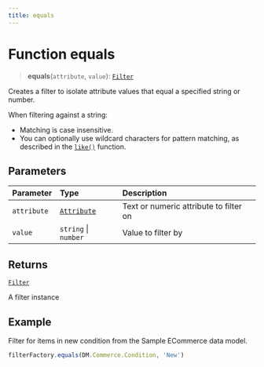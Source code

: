 ```yaml
---
title: equals
---
```


# Function equals

> **equals**(`attribute`, `value`): [`Filter`](../../../interfaces/interface.Filter.md)

Creates a filter to isolate attribute values that equal a specified string or number.

When filtering against a string:

 + Matching is case insensitive.
 + You can optionally use wildcard characters for pattern matching, as described in the
[`like()`](function.like.md) function.

## Parameters

| Parameter | Type | Description |
| :------ | :------ | :------ |
| `attribute` | [`Attribute`](../../../interfaces/interface.Attribute.md) | Text or numeric attribute to filter on |
| `value` | `string` \| `number` | Value to filter by |

## Returns

[`Filter`](../../../interfaces/interface.Filter.md)

A filter instance

## Example

Filter for items in new condition from the Sample ECommerce data model.
```ts
filterFactory.equals(DM.Commerce.Condition, 'New')
```
